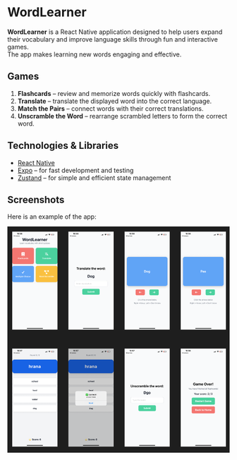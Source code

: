 # WordLearner

**WordLearner** is a React Native application designed to help users expand their vocabulary and improve language skills through fun and interactive games.  
The app makes learning new words engaging and effective.  

##  Games
1. **Flashcards** – review and memorize words quickly with flashcards.  
2. **Translate** – translate the displayed word into the correct language.  
3. **Match the Pairs** – connect words with their correct translations.  
4. **Unscramble the Word** – rearrange scrambled letters to form the correct word.  

##  Technologies & Libraries
- [React Native](https://reactnative.dev/)  
- [Expo](https://expo.dev/) – for fast development and testing  
- [Zustand](https://github.com/pmndrs/zustand) – for simple and efficient state management

##  Screenshots

Here is an example of the app:

![App Screenshot](assets/images/wordlearner.png)



